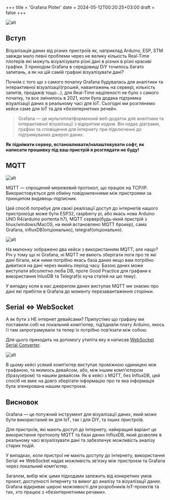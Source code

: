 +++
title = 'Grafana Ploter'
date = 2024-05-12T00:20:25+03:00
draft = false
+++

![alt](/images/avocado_monitoring11.png)

## Вступ
Візуалізація даних від різних пристроїв як, наприклад Arduino, ESP, STM завжди мало певні проблеми через не велику кількість Real-Time плотерів які можуть візуалізувати різні дані в різних в різні красиві графіки. З приходом Grafana в середовищі DiY точилось багато запитань, а як на цій самій графані візуалізувати дані?


Почнім с того що з самого початку Grafana будувалась для аналітики та інтерактивної візуалізації(грошей, навантажень на сервері, кількість запитів, продажів тощо...), для Real-Time націленості не було з самого початку, та все змінилось в 2021, коли була додана підтримка візуалізації даних в реальному часі для IoT. Сьогодні ми розглянемо кейси саме для IoT та для «безінтернетних речей».

>Grafana — це мультиплатформенний веб-додаток для аналітики та інтерактивної візуалізації з відкритим кодом. Він надає діаграми, графіки та сповіщення для Інтернету при підключенні до підтримуваних джерел даних.

**Як піднімати сервер, встановлювати/налаштовувати софт, як написати прошивку під ваш пристрій я розглядати не буду!**

## MQTT

![alt](/images/mqtt-architecture.png)

MQTT — спрощений мережевий протокол, що працює на TCP/IP. Використовується для обміну повідомленнями між пристроями за принципом видавець-підписник.

Цей спосіб потребує для своєї реалізації доступ до інтернетів нашого пристрою(це може бути ESP32, raspberry pi, або якась нова Arduino UNO R4/arduino portenta h7), MQTT сервер(будь-який пристрій з linux/windows/MacOS, на який встановлено MQTT брокер), сама Grafana, influxDB(опціонально), telegraf(опціонально).

![alt](/images/blobid0_rCq5RJB.png)

На малюнку зображено два кейси з використанням MQTT, але нащо? Річ у тому що ні Grafana, ні MQTT не вміють зберігати логи про те які дані бігали, між ними потрібно якась база даних якщо вам потрібно дивитися на дані через якийсь період часу. Базою даних може виступати абсолютно люба DB, проте Good Practice для графани є використання InluxDB та Telegraf(є куча статей на цю тему).

У випадку коли в нас джерелом даних виступає MQTT ми знаємо про дані які прибігли в Grafana до моменту перезавантаження сторінки.

## Serial <=> WebSocket
А як бути з НЕ інтернет девайсами? Припустімо що графану ми поставили собі на локальний комп’ютер, під’єднали плату Arduino, якось її там запрограмували та тепер їх потрібно пов’язати між собою.

Для цього приходить на допомогу утиліта яку я написав [WebSocket Serial Converter](https://github.com/black-ghost-off/WebSocket_Serial_Converter).

![alt](/images/diagram.png)

В цьому кейсі усякий комп’ютер виступає проміжною одиницею між графаною, та якимось девайсом, або, між іншим комп’ютером (бразузером) та нашим девайсом. Як в кейсі з MQTT, без InfluxDB, цей спосіб не вміє на довго зберігати інформацію про те яка інформація була згенерована нашим пристроєм.

## Висновок
Grafana — це потужний інструмент для візуалізації даних, який може бути використаний як для IoT, так і для DIY, та інших пристроїв.

Для пристроїв, які мають доступ до Інтернету, найкращий варіант це використання протоколу MQTT та бази даних InfluxDB, який дозволяє в реальному часі візуалізувати дані та забезпечує можливість аналізу старих подій.

У випадках, коли пристрої не мають доступу до Інтернету, використання Serial <=> WebSocket надає можливість зв’язку між пристроєм та Grafana через локальний комп’ютер.

Загалом, вибір між цими підходами залежить від конкретних умов проєкт, доступності Інтернету та вимог до аналізу та візуалізації даних. Grafana відкриває широкі можливості для розробників IoT-проектів та тих, хто працює з «безінтернетними речами».